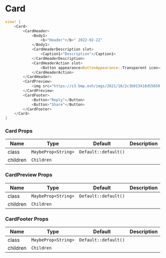 # Card

```rust demo
view! {
    <Card>
        <CardHeader>
            <Body1>
                <b>"Header"</b>" 2022-02-22"
            </Body1>
            <CardHeaderDescription slot>
                <Caption1>"Description"</Caption1>
            </CardHeaderDescription>
            <CardHeaderAction slot>
                <Button appearance=ButtonAppearance::Transparent icon=icondata::AiMoreOutlined />
            </CardHeaderAction>
        </CardHeader>
        <CardPreview>
            <img src="https://s3.bmp.ovh/imgs/2021/10/2c3b013418d55659.jpg" style="width: 100%"/>
        </CardPreview>
        <CardFooter>
            <Button>"Reply"</Button>
            <Button>"Share"</Button>
        </CardFooter>
    </Card>
}
```

### Card Props

| Name     | Type                | Default              | Description |
| -------- | ------------------- | -------------------- | ----------- |
| class    | `MaybeProp<String>` | `Default::default()` |             |
| children | `Children`          |                      |             |


### CardPreview Props

| Name     | Type                | Default              | Description |
| -------- | ------------------- | -------------------- | ----------- |
| class    | `MaybeProp<String>` | `Default::default()` |             |
| children | `Children`          |                      |             |

### CardFooter Props

| Name     | Type                | Default              | Description |
| -------- | ------------------- | -------------------- | ----------- |
| class    | `MaybeProp<String>` | `Default::default()` |             |
| children | `Children`          |                      |             |
